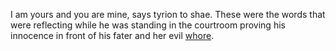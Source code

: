 I am yours and you are mine, says tyrion to shae. These were the words that were reflecting while he was standing in the courtroom proving his innocence in front of his fater and her evil [whore](./characters/shae).